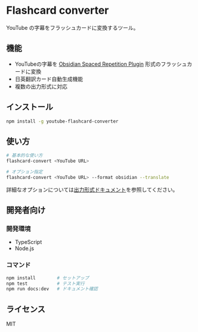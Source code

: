 # Flashcard converter

YouTube の字幕をフラッシュカードに変換するツール。

## 機能

- YouTubeの字幕を [Obsidian Spaced Repetition Plugin](https://github.com/st3v3nmw/obsidian-spaced-repetition/) 形式のフラッシュカードに変換
- 日英翻訳カード自動生成機能
- 複数の出力形式に対応

## インストール

```bash
npm install -g youtube-flashcard-converter
```

## 使い方

```bash
# 基本的な使い方
flashcard-convert <YouTube URL>

# オプション指定
flashcard-convert <YouTube URL> --format obsidian --translate
```

詳細なオプションについては[出力形式ドキュメント](docs/guide/output-format.md)を参照してください。

## 開発者向け

### 開発環境

- TypeScript
- Node.js

### コマンド

```bash
npm install        # セットアップ
npm test           # テスト実行
npm run docs:dev   # ドキュメント確認
```

## ライセンス

MIT
